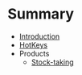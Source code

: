# Summary

* [Introduction](README.md)
* [HotKeys](hotkeys.md)
* Products
   * [Stock-taking](stock-taking.md)


